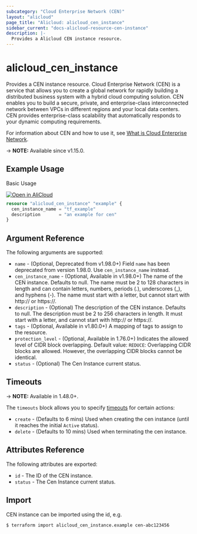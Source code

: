 ```yaml
---
subcategory: "Cloud Enterprise Network (CEN)"
layout: "alicloud"
page_title: "Alicloud: alicloud_cen_instance"
sidebar_current: "docs-alicloud-resource-cen-instance"
description: |-
  Provides a Alicloud CEN instance resource.
---
```


# alicloud_cen_instance

Provides a CEN instance resource. Cloud Enterprise Network (CEN) is a service that allows you to create a global network for rapidly building a distributed business system with a hybrid cloud computing solution. CEN enables you to build a secure, private, and enterprise-class interconnected network between VPCs in different regions and your local data centers. CEN provides enterprise-class scalability that automatically responds to your dynamic computing requirements.

For information about CEN and how to use it, see [What is Cloud Enterprise Network](https://www.alibabacloud.com/help/en/cen/developer-reference/api-cbn-2017-09-12-createcen).

-> **NOTE:** Available since v1.15.0.

## Example Usage

Basic Usage

<div style="display: block;margin-bottom: 40px;"><div class="oics-button" style="float: right;position: absolute;margin-bottom: 10px;">
  <a href="https://api.aliyun.com/api-tools/terraform?resource=alicloud_cen_instance&exampleId=582d1a64-5b30-168e-3f05-c804cba15fdddd9611e0&activeTab=example&spm=docs.r.cen_instance.0.582d1a645b&intl_lang=EN_US" target="_blank">
    <img alt="Open in AliCloud" src="https://img.alicdn.com/imgextra/i1/O1CN01hjjqXv1uYUlY56FyX_!!6000000006049-55-tps-254-36.svg" style="max-height: 44px; max-width: 100%;">
  </a>
</div></div>

```terraform
resource "alicloud_cen_instance" "example" {
  cen_instance_name = "tf_example"
  description       = "an example for cen"
}
```
## Argument Reference

The following arguments are supported:

* `name` - (Optional, Deprecated from v1.98.0+) Field `name` has been deprecated from version 1.98.0. Use `cen_instance_name` instead.
* `cen_instance_name` - (Optional, Available in v1.98.0+) The name of the CEN instance. Defaults to null. The name must be 2 to 128 characters in length and can contain letters, numbers, periods (.), underscores (_), and hyphens (-). The name must start with a letter, but cannot start with http:// or https://.
* `description` - (Optional) The description of the CEN instance. Defaults to null. The description must be 2 to 256 characters in length. It must start with a letter, and cannot start with http:// or https://.
* `tags` - (Optional, Available in v1.80.0+) A mapping of tags to assign to the resource.
* `protection_level` - (Optional, Available in 1.76.0+) Indicates the allowed level of CIDR block overlapping. Default value: `REDUCE`: Overlapping CIDR blocks are allowed. However, the overlapping CIDR blocks cannot be identical.
* `status` - (Optional) The Cen Instance current status.

## Timeouts

-> **NOTE:** Available in 1.48.0+.

The `timeouts` block allows you to specify [timeouts](https://www.terraform.io/docs/configuration-0-11/resources.html#timeouts) for certain actions:

* `create` - (Defaults to 6 mins) Used when creating the cen instance (until it reaches the initial `Active` status). 
* `delete` - (Defaults to 10 mins) Used when terminating the cen instance. 

## Attributes Reference

The following attributes are exported:

* `id` - The ID of the CEN instance.
* `status` - The Cen Instance current status.

## Import

CEN instance can be imported using the id, e.g.

```shell
$ terraform import alicloud_cen_instance.example cen-abc123456
```

